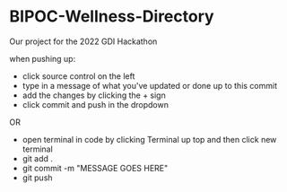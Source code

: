 # BIPOC-Wellness-Directory
Our project for the 2022 GDI Hackathon 

when pushing up:
 - click source control on the left
 - type in a message of what you've updated or done up to this commit
 - add the changes by clicking the + sign
 - click commit and push in the dropdown 

 OR 

- open terminal in code by clicking Terminal up top and then click new terminal
- git add .
- git commit -m "MESSAGE GOES HERE"
- git push  